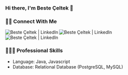 ### Hi there, I'm Beste Çeltek 👋


### 🤝🏻 Connect With Me

<p align="left">
  <a href="https://linkedin.com/in/besteceltek"><img align="left" src="https://img.shields.io/badge/LinkedIn-0077B5?style=for-the-badge&logo=linkedin&logoColor=white" alt="Beste Çeltek | LinkedIn"/></a>
  <a href="mailto:besteceltek@gmail.com"><img align="left" src="https://img.shields.io/badge/Gmail-D14836?style=for-the-badge&logo=gmail&logoColor=white" alt="Beste Çeltek | LinkedIn"/></a>
  <a href="https://instagram.com/besteceltek"><img align="left" src="https://img.shields.io/badge/Instagram-E4405F?style=for-the-badge&logo=instagram&logoColor=white" alt="Beste Çeltek | LinkedIn"/></a>
</p>
</br>
</br>

### 👩🏻‍💻 Professional Skills

* Language: Java, Javascript
* Database: Relational Database (PostgreSQL, MySQL)


<!--
**besteceltek/besteceltek** is a ✨ _special_ ✨ repository because its `README.md` (this file) appears on your GitHub profile.

Here are some ideas to get you started:

- 🔭 I’m currently working on ...
- 🌱 I’m currently learning ...
- 👯 I’m looking to collaborate on ...
- 🤔 I’m looking for help with ...
- 💬 Ask me about ...
- 📫 How to reach me: ...
- 😄 Pronouns: ...
- ⚡ Fun fact: ...
-->
